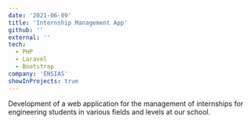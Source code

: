 ```yaml
---
date: '2021-06-09'
title: 'Internship Management App'
github: ''
external: ''
tech:
  - PHP
  - Laravel
  - Bootstrap
company: 'ENSIAS'
showInProjects: true
---
```


Development of a web application for the management of internships for engineering students in various fields and levels at our school.